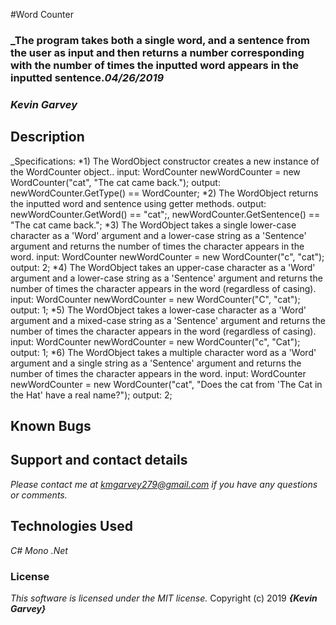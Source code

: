 #Word Counter

### _The program takes both a single word, and a sentence from the user as input and then returns a number corresponding with the number of times the inputted word appears in the inputted sentence._04/26/2019_

### _***Kevin Garvey***_

## Description

_Specifications:
*1) The WordObject constructor creates a new instance of the WordCounter object..
input: WordCounter newWordCounter = new WordCounter("cat", "The cat came back.");
output: newWordCounter.GetType() == WordCounter;
*2) The WordObject returns the inputted word and sentence using getter methods.
output: newWordCounter.GetWord() == "cat";, newWordCounter.GetSentence() == "The cat came back.";
*3) The WordObject takes a single lower-case character as a 'Word' argument and a lower-case string as a 'Sentence' argument and returns the number of times the character appears in the word.
input: WordCounter newWordCounter = new WordCounter("c", "cat");
output: 2;
*4) The WordObject takes an upper-case character as a 'Word' argument and a lower-case string as a 'Sentence' argument and returns the number of times the character appears in the word (regardless of casing).
input: WordCounter newWordCounter = new WordCounter("C", "cat");
output: 1;
*5) The WordObject takes a lower-case character as a 'Word' argument and a mixed-case string as a 'Sentence' argument and returns the number of times the character appears in the word (regardless of casing).
input: WordCounter newWordCounter = new WordCounter("c", "Cat");
output: 1;
*6) The WordObject takes a multiple character word as a 'Word' argument and a single string as a 'Sentence' argument and returns the number of times the character appears in the word.
input: WordCounter newWordCounter = new WordCounter("cat", "Does the cat from 'The Cat in the Hat' have a real name?");
output: 2;

## Known Bugs

## Support and contact details

_Please contact me at kmgarvey279@gmail.com if you have any questions or comments._

## Technologies Used

_C#_
_Mono_
_.Net_
### License

_This software is licensed under the MIT license._
Copyright (c) 2019 **_{Kevin Garvey}_**
